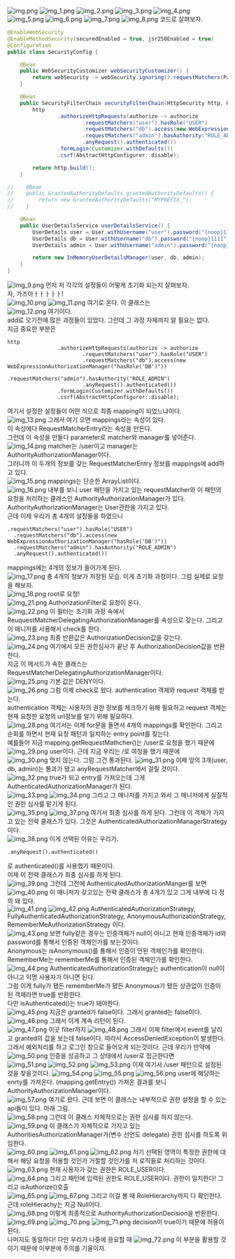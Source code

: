 ![img.png](img.png)
![img_1.png](img_1.png)
![img_2.png](img_2.png)
![img_3.png](img_3.png)
![img_4.png](img_4.png)
![img_5.png](img_5.png)
![img_6.png](img_6.png)
![img_7.png](img_7.png)
![img_8.png](img_8.png)
코드로 살펴보자. 
```java
@EnableWebSecurity
@EnableMethodSecurity(securedEnabled = true, jsr250Enabled = true)
@Configuration
public class SecurityConfig {

    @Bean
    public WebSecurityCustomizer webSecurityCustomizer() {
        return webSecurity -> webSecurity.ignoring().requestMatchers(PathRequest.toStaticResources().atCommonLocations());
    }

    @Bean
    public SecurityFilterChain securityFilterChain(HttpSecurity http, HandlerMappingIntrospector introspector) throws Exception {
        http
                .authorizeHttpRequests(authorize -> authorize
                        .requestMatchers("user").hasRole("USER")
                        .requestMatchers("db").access(new WebExpressionAuthorizationManager("hasRole('DB')"))
                        .requestMatchers("admin").hasAuthority("ROLE_ADMIN")
                        .anyRequest().authenticated())
                .formLogin(Customizer.withDefaults())
                .csrf(AbstractHttpConfigurer::disable);

        return http.build();
    }

//    @Bean
//    public GrantedAuthorityDefaults grantedAuthorityDefaults() {
//        return new GrantedAuthorityDefaults("MYPREFIX_");
//    }

    @Bean
    public UserDetailsService userDetailsService() {
        UserDetails user = User.withUsername("user").password("{noop}1111").roles("USER").build();
        UserDetails db = User.withUsername("db").password("{noop}1111").roles("DB").build();
        UserDetails admin = User.withUsername("admin").password("{noop}1111").roles("ADMIN", "SECURE").build();

        return new InMemoryUserDetailsManager(user, db, admin);
    }
}
```
![img_9.png](img_9.png)
먼저 저 각각의 설정들이 어떻게 초기화 되는지 살펴보자. <br>
자, 가즈아ㅏㅏㅏㅏㅏ!<br>
![img_10.png](img_10.png)
![img_11.png](img_11.png)
여기로 온다. 이 클래스는 <br>
![img_12.png](img_12.png)
여기이다. <br>
add로 오기전에 많은 과정들이 있었다. 그런데 그 과정 자체까지 알 필요는 없다. <br>
지금 중요한 부분은 
```
http
                .authorizeHttpRequests(authorize -> authorize
                        .requestMatchers("user").hasRole("USER")
                        .requestMatchers("db").access(new WebExpressionAuthorizationManager("hasRole('DB')"))
                        .requestMatchers("admin").hasAuthority("ROLE_ADMIN")
                        .anyRequest().authenticated())
                .formLogin(Customizer.withDefaults())
                .csrf(AbstractHttpConfigurer::disable);
```
여기서 설정한 설정들이 어떤 식으로 최종 mapping이 되었느냐이다. <br>
![img_13.png](img_13.png)
그래서 여기 오면 mappings라는 속성이 있다. <br>
이 속성에다 RequestMatcherEntry라는 속성을 만든다. <br>
그런데 이 속성을 만들다 parameter로 matcher와 manager를 넣어준다. <br>
![img_14.png](img_14.png)
matcher는 /user이고 manager는 AuthorityAuthorizationManager이다. <br>
그러니까 이 두개의 정보를 갖는 RequestMatcherEntry 정보를 mappings에 add하고 있다. <br>
![img_15.png](img_15.png)
mappings는 단순한 ArrayList이다. <br>
![img_16.png](img_16.png)
내부를 보니 user 패턴을 가지고 있는 requestMatcher와 이 패턴의 요청을 처리하는 클래스인 AuthorityAuthorizationManager가 있다. <br>
AuthorityAuthorizationManager는 User관한을 가지고 있다.<br>
근데 이제 우리가 총 4개의 설정들을 하였으니
```
.requestMatchers("user").hasRole("USER")
  .requestMatchers("db").access(new WebExpressionAuthorizationManager("hasRole('DB')"))
  .requestMatchers("admin").hasAuthority("ROLE_ADMIN")
  .anyRequest().authenticated())
```
mappings에는 4개의 정보가 들어가게 된다. <br>
![img_17.png](img_17.png)
총 4개의 정보가 저장된 모습. 이게 초기화 과정이다. 그럼 실제로 요청을 해보자. <br>
![img_18.png](img_18.png)
root로 요청! <br>
![img_21.png](img_21.png)
AuthorizationFilter로 요청이 온다. <br>
![img_22.png](img_22.png)
이 필터는 초기화 과정 속에서 ReuquestMatcherDelegatingAuthorizationManager를 속성으로 갖는다. 그리고 이 매니저를 사용해서 check를 한다.<br>
![img_23.png](img_23.png)
최종 반환값은 AuthorizationDecision값을 갖는다. <br>
![img_24.png](img_24.png)
여기에서 모든 권한심사가 끝난 후 AuthorizationDecision값을 반환한다. <br>
지금 이 메서드가 속한 클래스는 RequestMatcherDelegatingAuthorizationManager이다. <br>
![img_25.png](img_25.png)
기본 값은 DENY이다. <br>
![img_26.png](img_26.png)
그럼 이제 check로 왔다. authentication 객체와 request 객체를 받는다. <br>
authentication 객체는 사용자의 권한 정보를 체크하기 위해 필요하고 request 객체는 현재 요청한 요청의 url정보를 알기 위해 필요하다.<br>
![img_28.png](img_28.png)
여기서는 이제 for문을 돌면서 4개의 mappings를 확인한다. 그리고 순회를 하면서 현재 요청 패턴과 일치하는 entry point를 찾는다.<br>
예를들어 지금 mapping.getRequestMathcher()는 /user로 요청을 했기 때문에 <br>
![img_29.png](img_29.png)
user이다. 근데 지금 우리는 /로 여청을 했기 때문에 <br>
![img_30.png](img_30.png)
맞지 않는다. 그럼 그건 통과된다. 
![img_31.png](img_31.png)
이제 앞의 3개(user, db, admin)는 통과가 됐고 anyRequestMatcher에서 걸릴 것이다.<br>
![img_32.png](img_32.png)
true가 되고 entry를 가져오는데 그게 AuthenticatedAuthorizationManager가 된다.<br>
![img_33.png](img_33.png)
![img_34.png](img_34.png)
그리고 그 매니저를 가지고 와서 그 매니저에게 실질적인 권한 심사를 맡기게 된다. <br>
![img_35.png](img_35.png)
![img_37.png](img_37.png)
여기서 최종 심사를 하게 된다. 그런데 이 객체가 가지고 있는 전략 클래스가 있다. 그것은 AuthenticatedAuthorizationManagerStrategy이다. <br>
![img_38.png](img_38.png)
이게 선택된 이유는 우리가. 
```
.anyRequest().authenticated()
```
로 authenticated()를 사용했기 때문이다. <br>
이제 이 전략 클래스가 최종 심사를 하게 된다. <br>
![img_39.png](img_39.png)
그런데 그전에 AuthenticatedAuthorizationManger를 보면 <br>
![img_40.png](img_40.png)
이 매니저가 갖고있는 전략 클래스가 총 4개가 있고 그게 내부에 다 정의 돼 있다. <br>
![img_41.png](img_41.png)
![img_42.png](img_42.png)
AuthenticatedAuthorizationStrategy, FullyAuthenticatedAuthorizationStrategy, AnonymousAuthorizationStrategy, RememberMeAuthorizationStrategy 이다.<br>
![img_43.png](img_43.png)
보면 fully같은 경우는 인증객체가 null이 아니고 현재 인증객체가 id와 password를 통해서 인증된 객체인가를 보는것이다. <br>
Anonymous는 isAnonymous()를 통해서 인증이 안된 객체인가를 확인한다. <br>
RememberMe는 rememberMe를 통해서 인증된 객체인가를 확인한다. <br>
![img_44.png](img_44.png)
AuthenticatedAuthorizationStrategy는 authentication이 null이 아니고 익명 사용자가 아니면 된다. <br>
그럼 이게 fully가 됐든 rememberMe가 됐든 Anonymous가 됐든 상관없이 인증이 된 객체라면 true를 반환한다. <br>
다만 isAuthenticated()는 true가 돼야한다. <br>
![img_45.png](img_45.png)
지금은 granted가 false이다. 그래서 granted는 false이다.  <br>
![img_46.png](img_46.png)
그래서 이게 계속 리턴이 된다. <br>
![img_47.png](img_47.png)
이곳 filter까지 
![img_48.png](img_48.png)
그래서 이제 filter에서 event를 날리고 granted의 값을 보는데 false이다. 따라서 AccessDeniedException이 발생한다. <br>
그래서 예외처리를 하고 로그인 창으로 들어오게 되는것이다. 근데 우리가 만약에 <br>
![img_50.png](img_50.png)
인증을 성공하고 그 상태에서 /user로 접근한다면 <br>
![img_51.png](img_51.png)
![img_52.png](img_52.png)
![img_53.png](img_53.png)
이제 여기서 /user 패턴으로 설정된 것을 찾을것이다.
![img_54.png](img_54.png)
![img_55.png](img_55.png)
![img_56.png](img_56.png)
user에 해당하는 enrty를 가져온다. (mapping.getEntry()) 가져온 결과를 보니 AuthorityAuthorizationManager이다. <br>
![img_57.png](img_57.png)
여기로 왔다. 근데 보면 이 클래스는 내부적으로 권한 설정을 할 수 있는 api들이 있다. 아래 그림. <br>
![img_58.png](img_58.png)
그런데 이 클래스 자체적으로는 권한 심사를 하지 않는다. <br>
![img_59.png](img_59.png)
이 클래스가 자체적으로 가지고 있는 AuthoritiesAuthorizationManager가(변수 선언도 delegate) 권한 심사를 하도록 위임한다. <br>
![img_60.png](img_60.png)
![img_61.png](img_61.png)
![img_62.png](img_62.png)
저기 선택된 영역이 특정한 권한에 대해서 해당 요청을 허용할 것인가 거절할 것인가를 저 로직들로 처리하는 것이다. <br>
![img_63.png](img_63.png)
현재 사용자가 갖는 권한은 ROLE_USER이다.<br>
![img_64.png](img_64.png)
그리고 패턴에 입력된 권한도 ROLE_USER이다. 권한이 일치한다! 그리고 isAuthorize()호출<br>
![img_65.png](img_65.png)
![img_67.png](img_67.png)
그리고 이걸 볼 때 RoleHierarchy까지 다 확인한다. 근데 roleHierachy는 지금 Null이다.<br>
![img_68.png](img_68.png)
이렇게 최종적으로 AuthorityAuthorizationDecision을 반환한다. <br>
![img_69.png](img_69.png)
![img_70.png](img_70.png)
![img_71.png](img_71.png)
decision이 true이기 때문에 허용이 된다. <br>
나머지도 동일하다! 다만 우리가 나중에 응요할 때 
![img_72.png](img_72.png)
이 부분을 활용할 것이기 때문에 이부분에 주의를 기울이자.



